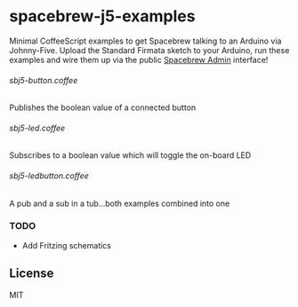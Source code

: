 # spacebrew-j5-examples

Minimal CoffeeScript examples to get Spacebrew talking to an Arduino via Johnny-Five. Upload the Standard Firmata sketch to your Arduino, run these examples and wire them up via the public [Spacebrew Admin](http://spacebrew.github.com/spacebrew/admin/admin.html?server=sandbox.spacebrew.cc) interface!

###### sbj5-button.coffee
Publishes the boolean value of a connected button

###### sbj5-led.coffee
Subscribes to a boolean value which will toggle the on-board LED

###### sbj5-ledbutton.coffee
A pub and a sub in a tub...both examples combined into one

### TODO
 * Add Fritzing schematics

## License
MIT
